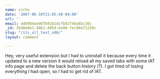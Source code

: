 ```yaml
---
name: cschx
date: '2007-06-10T21:05:40-04:00'
url: ''
email: dd6984ae987b9182dcfb8274ba6bc38c
_id: 3b48e0e1-40b1-405d-be80-fec98e71238c
slug: "/its_all_text_v06/"
layout: comment

---
```


Hey, very useful extension but I had to uninstall it because every time it updated to a new version it would reload all my saved tabs with some IAT info page and delete the back button history (?). I got tired of losing everything I had open, so I had to get rid of IAT.
